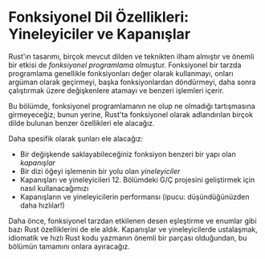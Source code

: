 # Fonksiyonel Dil Özellikleri: Yineleyiciler ve Kapanışlar

Rust'ın tasarımı, birçok mevcut dilden ve teknikten ilham almıştır ve önemli bir etkisi de _fonksiyonel programlama_ olmuştur. Fonksiyonel bir tarzda programlama genellikle fonksiyonları değer olarak kullanmayı, onları argüman olarak geçirmeyi, başka fonksiyonlardan döndürmeyi, daha sonra çalıştırmak üzere değişkenlere atamayı ve benzeri işlemleri içerir.

Bu bölümde, fonksiyonel programlamanın ne olup ne olmadığı tartışmasına girmeyeceğiz; bunun yerine, Rust'ta fonksiyonel olarak adlandırılan birçok dilde bulunan benzer özellikleri ele alacağız.

Daha spesifik olarak şunları ele alacağız:

- Bir değişkende saklayabileceğiniz fonksiyon benzeri bir yapı olan _kapanışlar_
- Bir dizi öğeyi işlemenin bir yolu olan _yineleyiciler_
- Kapanışları ve yineleyicileri 12. Bölümdeki G/Ç projesini geliştirmek için nasıl kullanacağımızı
- Kapanışların ve yineleyicilerin performansı (ipucu: düşündüğünüzden daha hızlılar!)

Daha önce, fonksiyonel tarzdan etkilenen desen eşleştirme ve enumlar gibi bazı Rust özelliklerini de ele aldık. Kapanışlar ve yineleyicilerde ustalaşmak, idiomatik ve hızlı Rust kodu yazmanın önemli bir parçası olduğundan, bu bölümün tamamını onlara ayıracağız.
